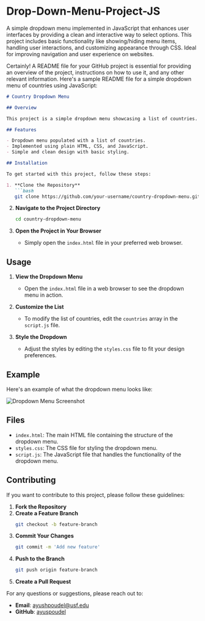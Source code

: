 # Drop-Down-Menu-Project-JS
A simple dropdown menu implemented in JavaScript that enhances user interfaces by providing a clean and interactive way to select options. This project includes basic functionality like showing/hiding menu items, handling user interactions, and customizing appearance through CSS. Ideal for improving navigation and user experience on websites.

Certainly! A README file for your GitHub project is essential for providing an overview of the project, instructions on how to use it, and any other relevant information. Here's a sample README file for a simple dropdown menu of countries using JavaScript:

```markdown
# Country Dropdown Menu

## Overview

This project is a simple dropdown menu showcasing a list of countries. The dropdown is implemented using HTML, CSS, and JavaScript. It provides a basic example of how to create and manage a dropdown menu, and is designed to be easily customizable for various applications.

## Features

- Dropdown menu populated with a list of countries.
- Implemented using plain HTML, CSS, and JavaScript.
- Simple and clean design with basic styling.

## Installation

To get started with this project, follow these steps:

1. **Clone the Repository**
   ```bash
   git clone https://github.com/your-username/country-dropdown-menu.git
   ```

2. **Navigate to the Project Directory**
   ```bash
   cd country-dropdown-menu
   ```

3. **Open the Project in Your Browser**
   - Simply open the `index.html` file in your preferred web browser.

## Usage

1. **View the Dropdown Menu**
   - Open the `index.html` file in a web browser to see the dropdown menu in action.

2. **Customize the List**
   - To modify the list of countries, edit the `countries` array in the `script.js` file.

3. **Style the Dropdown**
   - Adjust the styles by editing the `styles.css` file to fit your design preferences.

## Example

Here's an example of what the dropdown menu looks like:

![Dropdown Menu Screenshot](screenshot.png)

## Files

- `index.html`: The main HTML file containing the structure of the dropdown menu.
- `styles.css`: The CSS file for styling the dropdown menu.
- `script.js`: The JavaScript file that handles the functionality of the dropdown menu.

## Contributing

If you want to contribute to this project, please follow these guidelines:

1. **Fork the Repository**
2. **Create a Feature Branch**
   ```bash
   git checkout -b feature-branch
   ```
3. **Commit Your Changes**
   ```bash
   git commit -m 'Add new feature'
   ```
4. **Push to the Branch**
   ```bash
   git push origin feature-branch
   ```
5. **Create a Pull Request**


For any questions or suggestions, please reach out to:

- **Email**: ayushpoudel@usf.edu
- **GitHub**: [ayuspoudel](https://github.com/ayuspoudel)

```

